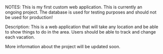 NOTES:
This is my first custom web application.
This is currently an ongoing project.
The database is used for testing purposes and should not be used for production!

Description:
This is a web application that will take any location and be able to show things to do in the area. Users should be able to track and change each vacation.

More information about the project will be updated soon.

